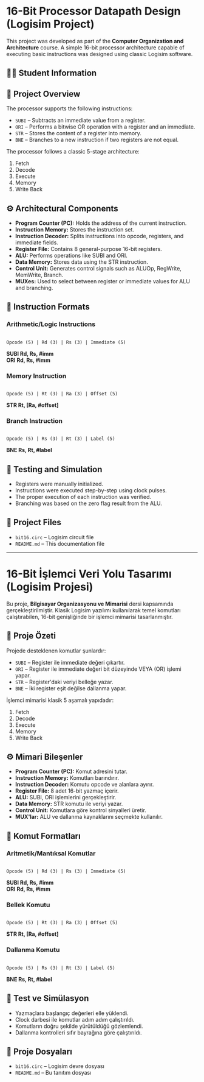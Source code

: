 # 16-Bit Processor Datapath Design (Logisim Project)

This project was developed as part of the **Computer Organization and Architecture** course. A simple 16-bit processor architecture capable of executing basic instructions was designed using classic Logisim software.

## 👨‍🎓 Student Information

## 📌 Project Overview

The processor supports the following instructions:

- `SUBI` – Subtracts an immediate value from a register.
- `ORI` – Performs a bitwise OR operation with a register and an immediate.
- `STR` – Stores the content of a register into memory.
- `BNE` – Branches to a new instruction if two registers are not equal.

The processor follows a classic 5-stage architecture:
1. Fetch  
2. Decode  
3. Execute  
4. Memory  
5. Write Back  

## ⚙️ Architectural Components

- **Program Counter (PC):** Holds the address of the current instruction.
- **Instruction Memory:** Stores the instruction set.
- **Instruction Decoder:** Splits instructions into opcode, registers, and immediate fields.
- **Register File:** Contains 8 general-purpose 16-bit registers.
- **ALU:** Performs operations like SUBI and ORI.
- **Data Memory:** Stores data using the STR instruction.
- **Control Unit:** Generates control signals such as ALUOp, RegWrite, MemWrite, Branch.
- **MUXes:** Used to select between register or immediate values for ALU and branching.

## 🧠 Instruction Formats

### Arithmetic/Logic Instructions
```

Opcode (5) | Rd (3) | Rs (3) | Immediate (5)

```
**SUBI Rd, Rs, #imm**  
**ORI  Rd, Rs, #imm**

### Memory Instruction
```

Opcode (5) | Rt (3) | Ra (3) | Offset (5)

```
**STR Rt, [Ra, #offset]**

### Branch Instruction
```

Opcode (5) | Rs (3) | Rt (3) | Label (5)

```
**BNE Rs, Rt, #label**

## 🧪 Testing and Simulation

- Registers were manually initialized.
- Instructions were executed step-by-step using clock pulses.
- The proper execution of each instruction was verified.
- Branching was based on the zero flag result from the ALU.

## 📁 Project Files

- `bit16.circ` – Logisim circuit file  
- `README.md` – This documentation file  


---


# 16-Bit İşlemci Veri Yolu Tasarımı (Logisim Projesi)

Bu proje, **Bilgisayar Organizasyonu ve Mimarisi** dersi kapsamında gerçekleştirilmiştir. Klasik Logisim yazılımı kullanılarak temel komutları çalıştırabilen, 16-bit genişliğinde bir işlemci mimarisi tasarlanmıştır.

## 📌 Proje Özeti

Projede desteklenen komutlar şunlardır:

- `SUBI` – Register ile immediate değeri çıkartır.
- `ORI` – Register ile immediate değeri bit düzeyinde VEYA (OR) işlemi yapar.
- `STR` – Register'daki veriyi belleğe yazar.
- `BNE` – İki register eşit değilse dallanma yapar.

İşlemci mimarisi klasik 5 aşamalı yapıdadır:
1. Fetch
2. Decode
3. Execute
4. Memory
5. Write Back

## ⚙️ Mimari Bileşenler

- **Program Counter (PC):** Komut adresini tutar.
- **Instruction Memory:** Komutları barındırır.
- **Instruction Decoder:** Komutu opcode ve alanlara ayırır.
- **Register File:** 8 adet 16-bit yazmaç içerir.
- **ALU:** SUBI, ORI işlemlerini gerçekleştirir.
- **Data Memory:** STR komutu ile veriyi yazar.
- **Control Unit:** Komutlara göre kontrol sinyalleri üretir.
- **MUX'lar:** ALU ve dallanma kaynaklarını seçmekte kullanılır.

## 🧠 Komut Formatları

### Aritmetik/Mantıksal Komutlar
```

Opcode (5) | Rd (3) | Rs (3) | Immediate (5)

```
**SUBI Rd, Rs, #imm**  
**ORI  Rd, Rs, #imm**

### Bellek Komutu
```

Opcode (5) | Rt (3) | Ra (3) | Offset (5)

```
**STR Rt, [Ra, #offset]**

### Dallanma Komutu
```

Opcode (5) | Rs (3) | Rt (3) | Label (5)

```
**BNE Rs, Rt, #label**

## 🧪 Test ve Simülasyon

- Yazmaçlara başlangıç değerleri elle yüklendi.
- Clock darbesi ile komutlar adım adım çalıştırıldı.
- Komutların doğru şekilde yürütüldüğü gözlemlendi.
- Dallanma kontrolleri sıfır bayrağına göre çalıştırıldı.

## 📁 Proje Dosyaları

- `bit16.circ` – Logisim devre dosyası
- `README.md` – Bu tanıtım dosyası
